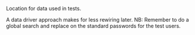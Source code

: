 Location for data used in tests.

A data driver approach makes for less rewiring later.
NB: Remember to do a global search and replace on the standard passwords for the test users.
